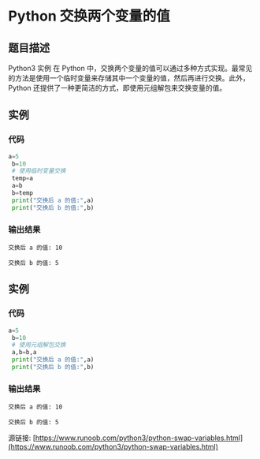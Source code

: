 # Python 交换两个变量的值

## 题目描述
Python3 实例
在 Python 中，交换两个变量的值可以通过多种方式实现。最常见的方法是使用一个临时变量来存储其中一个变量的值，然后再进行交换。此外，Python 还提供了一种更简洁的方式，即使用元组解包来交换变量的值。

## 实例
### 代码
```python
a=5
 b=10
 # 使用临时变量交换
 temp=a
 a=b
 b=temp
 print("交换后 a 的值:",a)
 print("交换后 b 的值:",b)
```
### 输出结果
```
交换后 a 的值: 10
交换后 b 的值: 5
```
## 实例
### 代码
```python
a=5
 b=10
 # 使用元组解包交换
 a,b=b,a
 print("交换后 a 的值:",a)
 print("交换后 b 的值:",b)
```
### 输出结果
```
交换后 a 的值: 10
交换后 b 的值: 5
```
源链接: [https://www.runoob.com/python3/python-swap-variables.html](https://www.runoob.com/python3/python-swap-variables.html)